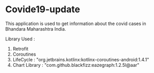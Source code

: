 # Covide19-update

This application is used to get information about the covid cases in Bhandara Maharashtra India.

Library Used : 

1) Retrofit
2) Coroutines
3) LifeCycle : "org.jetbrains.kotlinx:kotlinx-coroutines-android:1.4.1"
4) Chart Library : "com.github.blackfizz:eazegraph:1.2.5l@aar"
